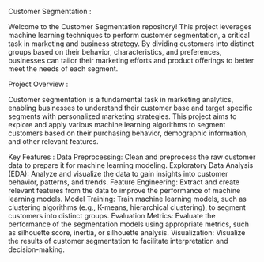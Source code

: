 Customer Segmentation :

Welcome to the Customer Segmentation repository! This project leverages machine learning techniques to perform customer segmentation, a critical task in marketing and business strategy. By dividing customers into distinct groups based on their behavior, characteristics, and preferences, businesses can tailor their marketing efforts and product offerings to better meet the needs of each segment.

Project Overview :

Customer segmentation is a fundamental task in marketing analytics, enabling businesses to understand their customer base and target specific segments with personalized marketing strategies. This project aims to explore and apply various machine learning algorithms to segment customers based on their purchasing behavior, demographic information, and other relevant features.

Key Features :
Data Preprocessing: Clean and preprocess the raw customer data to prepare it for machine learning modeling.
Exploratory Data Analysis (EDA): Analyze and visualize the data to gain insights into customer behavior, patterns, and trends.
Feature Engineering: Extract and create relevant features from the data to improve the performance of machine learning models.
Model Training: Train machine learning models, such as clustering algorithms (e.g., K-means, hierarchical clustering), to segment customers into distinct groups.
Evaluation Metrics: Evaluate the performance of the segmentation models using appropriate metrics, such as silhouette score, inertia, or silhouette analysis.
Visualization: Visualize the results of customer segmentation to facilitate interpretation and decision-making.
